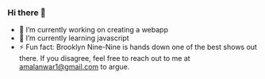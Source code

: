 ### Hi there 👋


- 🔭 I’m currently working on creating a webapp
- 🌱 I’m currently learning javascript
- ⚡ Fun fact: Brooklyn Nine-Nine is hands down one of the best shows out there. If you disagree, feel free to reach out to me at amalanwar1@gmail.com to argue. 
